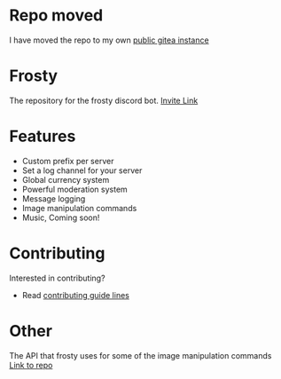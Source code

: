 # Repo moved
I have moved the repo to my own [public gitea instance](http://gitea.skynode.me:3000/nerd/frosty-bot)

# Frosty
The repository for the frosty discord bot.
[Invite Link](https://discord.com/oauth2/authorize?client_id=688085554868518941&permissions=10262&scope=bot)

# Features
- Custom prefix per server
- Set a log channel for your server
- Global currency system
- Powerful moderation system
- Message logging
- Image manipulation commands
- Music, Coming soon!


# Contributing
Interested in contributing?

- Read [contributing guide lines](/CONTRIBUTING.md)

# Other
The API that frosty uses for some of the image manipulation commands
[Link to repo](https://github.com/nerdthatnoonelikes/nerds-api)
